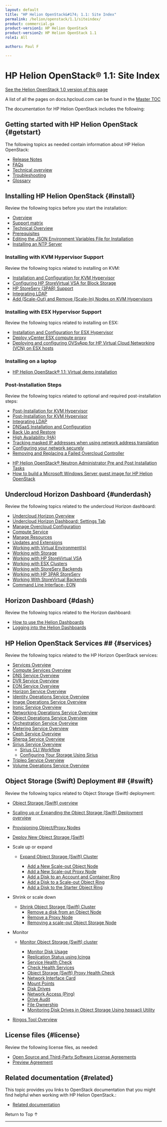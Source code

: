 ```yaml
---
layout: default
title: "HP Helion OpenStack&#174; 1.1: Site Index"
permalink: /helion/openstack/1.1/siteindex/
product: commercial.ga
product-version1: HP Helion OpenStack
product-version2: HP Helion OpenStack 1.1
role1: All

authors: Paul F

---
```

<!--PUBLISHED-->

<script>

function PageRefresh {
onLoad="window.refresh"
}

PageRefresh();

</script>

<!--
<p style="font-size: small;"> <a href="/helion/openstack/1.1/3rd-party-license-agreements/">&#9664; PREV</a> | <a href="/helion/openstack/1.1/">&#9650; UP</a> | NEXT &#9654; </p>
-->

# HP Helion OpenStack&#174; 1.1: Site Index
[See the Helion OpenStack 1.0 version of this page](/helion/openstack/siteindex/)

A list of all the pages on docs.hpcloud.com can be found in the [Master TOC](/master-toc/)

The documentation for HP Helion OpenStack includes the following:

<!-- Trying something
* [Release Notes](#release)
* [Getting started with HP Helion OpenStack](#getstart)
* [Related documentation](#related)
* [Installing HP Helion OpenStack](#install)
* [Updating HP Helion OpenStack](#update)
* [Undercloud Horizon Dashboard](#underdash)
* [Horizon Dashboard](#dash)
* [HP Helion OpenStack Services](#services)
* [Object Storage (Swift) Deployment](#swift)
* [License files](#license)
* [Related documentation](#related)
-->


## Getting started with HP Helion OpenStack {#getstart}

The following topics as needed contain information about HP Helion OpenStack:

- [Release Notes](/helion/openstack/1.1/release-notes/) 
- [FAQs](/helion/openstack/1.1/faq/)  
- [Technical overview](/helion/openstack/1.1/technical-overview/)
- [Troubleshooting](/helion/openstack/1.1/services/troubleshooting/)
- [Glossary](/helion/openstack/1.1/glossary/)


## Installing HP Helion OpenStack {#install}

Review the following topics before you start the installation:

- [Overview](/helion/openstack/1.1/install/overview/) 
- [Support matrix](/helion/openstack/1.1/support-matrix/)
- [Technical Overview](/helion/openstack/1.1/technical-overview/)
- [Prerequisites](/helion/openstack/1.1/install/prereqs/)
- [Editing the JSON Environment Variables File for Installation](/helion/openstack/1.1/install/envars/)
- [Installing an NTP Server](/helion/openstack/1.1/install/ntp/)


### Installing with KVM Hypervisor Support

Review the following topics related to installing on KVM:

- [Installation and Configuration for KVM Hypervisor](/helion/openstack/1.1/install/kvm/)
- [Configuring HP StoreVirtual VSA for Block Storage](/helion/openstack/1.1/install/vsa/)
- [HP StoreServ (3PAR) Support](/helion/openstack/1.1/install/3par/)
- [Integrating LDAP](/helion/openstack/1.1/services/identity/integrate-ldap/)
- [Add (Scale-Out) and Remove (Scale-In) Nodes on KVM Hypervisors](/helion/openstack/1.1/install/add/nodes/)

### Installing with ESX Hypervisor Support

Review the following topics related to installing on ESX:

- [Installation and Configuration for ESX Hypervisor](/helion/openstack/1.1/install/esx/)
- [Deploy vCenter ESX compute proxy](/helion/openstack/1.1/install/esx/proxy/)
- [Deploying and configuring OVSvApp for HP Virtual Cloud Networking (VCN) on ESX hosts](/helion/openstack/1.1/install/ovsvapp/)

### Installing on a laptop

*  [HP Helion OpenStack&#174; 1.1: Virtual demo installation]( /helion/openstack/1.1/install/laptop/demo/)

### Post-Installation Steps

Review the following topics related to optional and required post-installation steps:

- [Post-Installation for KVM Hypervisor](http://docs.hpcloud.com/helion/openstack/1.1/install/post-kvm/)
- [Post-Installation for KVM Hypervisor](http://docs.hpcloud.com/helion/openstack/1.1/install/post-kvm/)
- [Integrating LDAP](/helion/openstack/1.1/services/identity/integrate-ldap/)
- [DNSaaS Installation and Configuration](/helion/openstack/1.1/install/dnsaas/)
- [Back Up and Restore](/helion/openstack/1.1/backup.restore/)
- [High Availability (HA)](/helion/openstack/1.1/high-availability/)
- [Tracking masked IP addresses when using network address translation](/helion/openstack/1.1/maskedIP/)
- [Configuring your network securely](/helion/openstack/1.1/install/security/)
- [Removing and Replacing a Failed Overcloud Controller]( /helion/openstack/1.1/removing/failedovercloud/)
* [HP Helion OpenStack&#174; Neutron Administrator Pre and Post Installation Tasks]( /helion/openstack/1.1/services/neutron/installation/intro/)
*  [How to build a Microsoft Windows Server guest image for HP Helion OpenStack]( /helion/openstack/1.1/create-deploy/certified-microsoft-windows/guest-image/)


## Undercloud Horizon Dashboard {#underdash}

Review the following topics related to the undercloud Horizon dashboard:

- [Undercloud Horizon Overview](/helion/openstack/1.1/undercloud/horizon/overview/)
- [Undercloud Horizon Dashboard: Settings Tab](/helion/openstack/1.1/undercloud/admin/settings/)
- [Manage Overcloud Configuration](/helion/openstack/1.1/undercloud/oc/config/)
- [Compute Service](/helion/openstack/1.1/undercloud/resource/esx/compute/)
- [Manage Resources](/helion/openstack/1.1/undercloud/manage/resources/overview/)
- [Updates and Extensions](/helion/openstack/1.1/undercloud/admin/updates-and-extension/)
- [Working with Virtual Environment(s)](/helion/openstack/1.1/undercloud/resource/esx/)
- [Working with Storage](/helion/openstack/1.1/undercloud/manage/resources/storage/)
- [Working with HP StoreVirtual VSA](/helion/openstack/1.1/undercloud/storage/storevirtual/)
- [Working with ESX Clusters](/helion/openstack/1.1/undercloud/oc/config/esx/)
- [Working with StoreServ Backends](/helion/openstack/1.1/undercloud/oc/config/storeserv/)
- [Working with HP 3PAR StoreServ](/helion/openstack/1.1/undercloud/storage/storeserv/)
- [Working With StoreVirtual Backends](/helion/openstack/1.1/undercloud/oc/config/storevirtual/)
- [Command Line Interface- EON](/helion/openstack/1.1/undercloud/eon/cli/)

## Horizon Dashboard {#dash}

Review the following topics related to the Horizon dashboard:

- [How to use the Helion Dashboards](/helion/openstack/1.1/dashboard/how-works/)
- [Logging into the Helion Dashboards](/helion/openstack/1.1/dashboard/login/)


## HP Helion OpenStack Services ## {#services}

Review the following topics related to the HP Horizon OpenStack services:


- [Services Overview](/helion/openstack/1.1/services/overview/)
- [Compute Services Overview](/helion/openstack/1.1/services/compute/overview/)
- [DNS Service Overview](/helion/openstack/1.1/services/dns/overview/)
- [DVR Service Overview](/helion/openstack/1.1/services/dvr/overview/)
- [EON Service Overview](/helion/openstack/1.1/services/eon/overview/)
- [Horizon Service Overview](/helion/openstack/1.1/services/horizon/overview/)
- [Identity Operations Service Overview](/helion/openstack/1.1/services/identity/overview/)
- [Image Operations Service Overview](/helion/openstack/1.1/services/imaging/overview/)
- [Ironic Service Overview](/helion/openstack/1.1/services/ironic/overview/)
- [Networking Operations Service Overview](/helion/openstack/1.1/services/networking/overview/)
- [Object Operations Service Overview](/helion/openstack/1.1/services/object/overview/)
- [Orchestration Service Overview](/helion/openstack/1.1/services/orchestration/overview/)
- [Metering Service Overview](/helion/openstack/1.1/services/reporting/overview/)
- [Ceph Service Overview]( /helion/openstack/1.1/services/ceph/)
- [Sherpa Service Overview](/helion/openstack/1.1/services/sherpa/overview/)
- [Sirius Service Overview](/helion/openstack/1.1/services/sirius/overview/)
	- [Sirius CLI Workflow](/helion/openstack/1.1/sirius/cli/workflow)
	- [Configuring Your Storage Using Sirius](/helion/openstack/1.1/sirius-cli/)
- [Tripleo Service Overview](/helion/openstack/1.1/services/tripleo/overview/)
- [Volume Operations Service Overview](/helion/openstack/1.1/services/volume/overview/)

<!-- Not in 1.01
- [Eve Service Overview](/helion/openstack/1.1/services/eve/overview/)
- [Focus Service Overview](/helion/openstack/1.1/services/focus/overview/)
- [Reporting Service Overview](/helion/openstack/1.1/services/reporting/overview/) -->



## Object Storage (Swift) Deployment ## {#swift}

Review the following topics related to Object Storage (Swift) deployment:

- [Object Storage (Swift) overview](/helion/openstack/1.1/services/object/overview/)
- [Scaling up or Expanding the Object Storage (Swift) Deployment overview](/helion/openstack/1.1/services/object/overview/scale-out-swift/)
- [Provisioning Object/Proxy Nodes](/helion/openstack/1.1/services/swift/provision-nodes)
- [Deploy New  Object Storage (Swift)](/helion/openstack/1.1/services/swift/deployment-scale-out/)
		
- Scale up or expand 

	- [Expand Object Storage (Swift) Cluster]( /helion/openstack/services/object/swift/expand-cluster/)

		- [Add a New Scale-out Object Node](/helion/openstack/1.1/services/swift/deployment/add-disk-object-node/)
		- [Add a New Scale-out Proxy Node](/helion/openstack/1.1/services/swift/deployment/add-proxy-node/)
		- [Add a Disk to an Account and Container Ring](/helion/openstack/1.1/services/swift/deployment/add-disk-account-container/)
		- [Add a Disk to a Scale-out Object Ring](/helion/openstack/1.1/services/swift/deployment/add-disk-scale-out/)
		- [Add a Disk to the Starter Object Ring](/helion/openstack/1.1/services/swift/deployment/add-disk-starter/)

- Shrink or scale down

	- [Shrink Object Storage (Swift) Cluster](/helion/openstack/1.1/services/object/swift/shrink-cluster/) 
		- [Remove a disk from an Object Node](/helion/openstack/1.1/services/swift/deployment/remove-existing-disk/)
		- [Remove a Proxy Node](/helion/openstack/1.1/services/swift/deployment/remove-proxy-node/)
		- [Removing a scale-out Object Storage Node](/helion/openstack/1.1/services/swift/deployment/remove-scale-out-object-node/)
	
- Monitor

	- [Monitor Object Storage (Swift) cluster]( /helion/openstack/1.1/services/object/swift/Monitor-cluster/)

		* [Monitor Disk Usage]( /helion/openstack/1.1/services/object/swift/Monitor-disk/)
		* [Replication Status using Icinga](/helion/openstack/1.1/services/object/swift/replica-status/)
		* [Service Health Check](/helion/openstack/1.1/services/object/swift/health-check/)
		* [Check Health Services](/helion/openstack/1.1/services/object/swift/health-swift-services/)
		* [Object Storage (Swift) Proxy Health Check]( /helion/openstack/1.1/services/object/swift/monitor-swift-proxy-health-checks/)
		* [Network Interface Card](/helion/openstack/1.1/services/object/swift/monitor-speed-of-NIC/)
		* [Mount Points](/helion/openstack/1.1/services/object/swift/mount-points/)
		* [Disk Drives](/helion/openstack/1.1/services/object/swift/disk-drive/)
		* [Network Access (Ping)](/helion/openstack/1.1/services/object/swift/monitor-network-access-ping/)
		* [Drive Audit]( /helion/openstack/1.1/services/object/swift/monitor-swift-drive-audit/)
		* [File Ownership](/helion/openstack/1.1/services/object/swift/file-ownership/)
		* [Monitoring Disk Drives in Object Storage Using hpssacli Utility](/helion/openstack/1.1/services/swift/diagnosis-disk-health/hpssacli/)

- [Ringos Tool Overview](/helion/openstack/1.1/GA1/services/object/pyringos/)

## License files {#license}

Review the following license files, as needed:

- [Open Source and Third-Party Software License Agreements](/helion/openstack/1.1/3rd-party-license-agreements/)
- [Preview Agreement](/helion/openstack/1.1/eula/)
 
## Related documentation {#related}

This topic provides you links to OpenStack documentation that you might find helpful when working with HP Helion OpenStack.\:

* [Related documentation](/helion/openstack/1.1/related-links)

<a href="#top" style="padding:14px 0px 14px 0px; text-decoration: none;"> Return to Top &#8593; </a>
 
----
